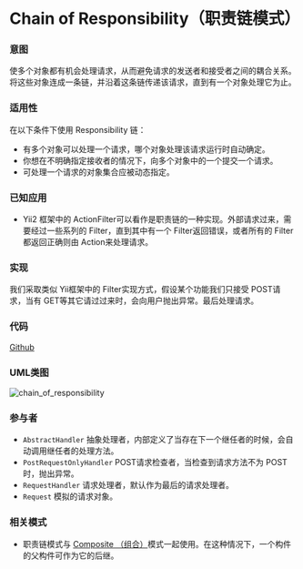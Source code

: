 # Chain of Responsibility（职责链模式）

### 意图
使多个对象都有机会处理请求，从而避免请求的发送者和接受者之间的耦合关系。将这些对象连成一条链，并沿着这条链传递该请求，直到有一个对象处理它为止。

### 适用性
在以下条件下使用 Responsibility 链：
* 有多个对象可以处理一个请求，哪个对象处理该请求运行时自动确定。
* 你想在不明确指定接收者的情况下，向多个对象中的一个提交一个请求。
* 可处理一个请求的对象集合应被动态指定。

### 已知应用
* Yii2 框架中的 ActionFilter可以看作是职责链的一种实现。外部请求过来，需要经过一些系列的 Filter，直到其中有一个 Filter返回错误，或者所有的 Filter都返回正确则由 Action来处理请求。

### 实现
我们采取类似 Yii框架中的 Filter实现方式，假设某个功能我们只接受 POST请求，当有 GET等其它请过过来时，会向用户抛出异常。最后处理请求。

### 代码
[Github](https://github.com/alitain/design-pattern/tree/master/src/Behavioral/ChainOfResponsibility)

### UML类图
![chain_of_responsibility](http://ohtd7tndv.bkt.clouddn.com/dp_chain_of_responsibility.png)

### 参与者
* `AbstractHandler` 抽象处理者，内部定义了当存在下一个继任者的时候，会自动调用继任者的处理方法。
* `PostRequestOnlyHandler` POST请求检查者，当检查到请求方法不为 POST 时，抛出异常。
* `RequestHandler` 请求处理者，默认作为最后的请求处理者。
* `Request` 模拟的请求对象。

### 相关模式
* 职责链模式与 [Composite （组合）](https://github.com/alitain/design-pattern/blob/master/docs/structural/composite.md)模式一起使用。在这种情况下，一个构件的父构件可作为它的后继。